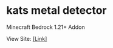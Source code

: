 # kats metal detector
 Minecraft Bedrock 1.21+ Addon
 
View Site: [[Link]](https://cat-loaf.github.io/kats-metal-detector)
